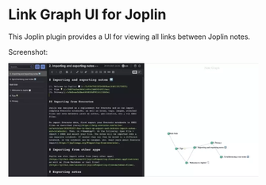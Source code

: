 # Link Graph UI for Joplin

This Joplin plugin provides a UI for viewing all links between Joplin notes.

Screenshot:

![Note graph demo video](demo.webp)

